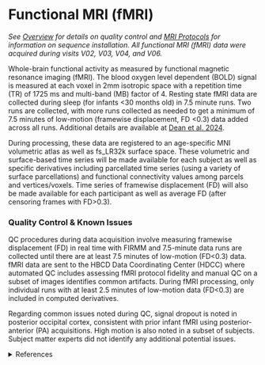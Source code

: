 # Functional MRI (fMRI)
*See [Overview](overview.md) for details on quality control and [MRI Protocols](../../mriprotocols/overview.md) for information on sequence installation. All functional MRI (fMRI) data were acquired during visits V02, V03, V04, and V06.*     

Whole-brain functional activity as measured by functional magnetic resonance imaging (fMRI). The blood oxygen level dependent (BOLD) signal is measured at each voxel in 2mm isotropic space with a repetition time (TR) of 1725 ms and multi-band (MB) factor of 4. Resting state fMRI data are collected during sleep (for infants <30 months old) in 7.5 minute runs. Two runs are collected, with more runs collected as needed to get a minimum of 7.5 minutes of low-motion (framewise displacement, FD <0.3) data added across all runs. Additional details are available at [Dean et al. 2024](https://doi.org/10.1016/j.dcn.2024.101452). 

During processing, these data are registered to an age-specific MNI volumetric atlas as well as fs_LR32k surface space. These volumetric and surface-based time series will be made available for each subject as well as specific derivatives including parcellated time series (using a variety of surface parcellations) and functional connectivity values among parcels and vertices/voxels. Time series of framewise displacement (FD) will also be made available for each participant as well as average FD (after censoring frames with FD>0.3).

### Quality Control & Known Issues
QC procedures during data acquisition involve measuring framewise displacement (FD) in real time with FIRMM and 7.5-minute data runs are collected until there are at least 7.5 minutes of low-motion (FD<0.3) data. fMRI data are sent to the HBCD Data Coordinating Center (HDCC) where automated QC includes assessing fMRI protocol fidelity and manual QC on a subset of images identifies common artifacts. During fMRI processing, only individual runs with at least 2.5 minutes of low-motion data (FD<0.3) are included in computed derivatives.

Regarding common issues noted during QC, signal dropout is noted in posterior occipital cortex, consistent with prior infant fMRI using posterior-anterior (PA) acquisitions. High motion is also noted in a subset of subjects. Subject matter experts did not identify any additional potential issues.

<details class="collapsible references">
  <summary class="references">References</summary>
 <ul>
<li><p>Dean III, D. C., Tisdall, M. D., Wisnowski, J. L., Feczko, E., Gagoski, B., Alexander, A. L., ... &amp; HBCD MRI Working Group. (2024). Quantifying brain development in the HEALthy Brain and Child Development (HBCD) Study: The magnetic resonance imaging and spectroscopy protocol. <em>Developmental Cognitive Neuroscience</em>, 70, 101452. <a href="https://doi.org/10.1016/j.dcn.2024.101452">10.1016/j.dcn.2024.101452</a></p></li>
</ul>
</details>